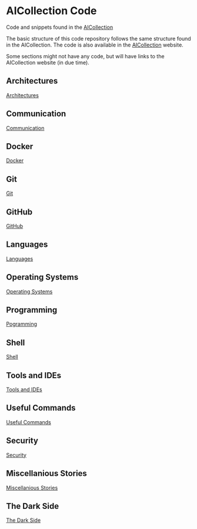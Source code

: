 # AICollection Code
Code and snippets found in the [AICollection](https://codedeviate.github.io/aicollection/aicollection.html)

The basic structure of this code repository follows the same structure found in the AICollection. The code is also available in the [AICollection](https://codedeviate.github.io/aicollection/aicollection.html) website.

Some sections might not have any code, but will have links to the AICollection website (in due time).

## Architectures

[Architectures](/Architectures)

## Communication

[Communication](/Communication)

## Docker

[Docker](/Docker)

## Git

[Git](/Git)

## GitHub

[GitHub](/GitHub)

## Languages

[Languages](/Languages)

## Operating Systems

[Operating Systems](/OperatingSystems)

## Programming

[Pogramming](/Programming)

## Shell

[Shell](/Shell)

## Tools and IDEs

[Tools and IDEs](/ToolsAndIDEs)

## Useful Commands

[Useful Commands](/UsefulCommands)

## Security

[Security](/Security)

## Miscellanious Stories

[Miscellanious Stories](/MiscStories)

## The Dark Side

[The Dark Side](/TheDarkSide)







